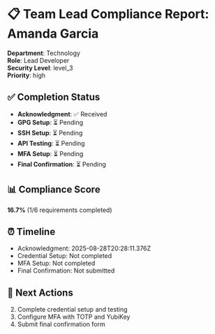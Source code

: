 # 📋 Team Lead Compliance Report: Amanda Garcia

**Department**: Technology  
**Role**: Lead Developer  
**Security Level**: level_3  
**Priority**: high

## ✅ Completion Status

- **Acknowledgment**: ✅ Received
- **GPG Setup**: ⏳ Pending
- **SSH Setup**: ⏳ Pending
- **API Testing**: ⏳ Pending
- **MFA Setup**: ⏳ Pending
- **Final Confirmation**: ⏳ Pending

## 📊 Compliance Score

**16.7%** (1/6 requirements completed)

## ⏰ Timeline

- Acknowledgment: 2025-08-28T20:28:11.376Z
- Credential Setup: Not completed
- MFA Setup: Not completed
- Final Confirmation: Not submitted

## 🎯 Next Actions

2. Complete credential setup and testing
3. Configure MFA with TOTP and YubiKey
4. Submit final confirmation form
